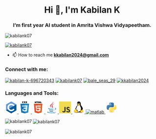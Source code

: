 <h1 align="center">Hi 👋, I'm Kabilan K</h1>
<h3 align="center">I’m first year AI student in Amrita Vishwa Vidyapeetham.</h3>

<p align="left"> <img src="https://komarev.com/ghpvc/?username=kabilank07&label=Profile%20views&color=0e75b6&style=flat" alt="kabilank07" /> </p>

<p align="left"> <a href="https://github.com/ryo-ma/github-profile-trophy"><img src="https://github-profile-trophy.vercel.app/?username=kabilank07" alt="kabilank07" /></a> </p>

- 📫 How to reach me **kkabilan2024@gmail.com**

<h3 align="left">Connect with me:</h3>
<p align="left">
<a href="https://linkedin.com/in/kabilan-k-696720343" target="blank"><img align="center" src="https://raw.githubusercontent.com/rahuldkjain/github-profile-readme-generator/master/src/images/icons/Social/linked-in-alt.svg" alt="kabilan-k-696720343" height="30" width="40" /></a>
<a href="https://kaggle.com/kabilank07" target="blank"><img align="center" src="https://raw.githubusercontent.com/rahuldkjain/github-profile-readme-generator/master/src/images/icons/Social/kaggle.svg" alt="kabilank07" height="30" width="40" /></a>
<a href="https://www.codechef.com/users/bale_seas_29" target="blank"><img align="center" src="https://cdn.jsdelivr.net/npm/simple-icons@3.1.0/icons/codechef.svg" alt="bale_seas_29" height="30" width="40" /></a>
<a href="https://www.hackerrank.com/kkabilan2024" target="blank"><img align="center" src="https://raw.githubusercontent.com/rahuldkjain/github-profile-readme-generator/master/src/images/icons/Social/hackerrank.svg" alt="kkabilan2024" height="30" width="40" /></a>
</p>

<h3 align="left">Languages and Tools:</h3>
<p align="left"> <a href="https://www.cprogramming.com/" target="_blank" rel="noreferrer"> <img src="https://raw.githubusercontent.com/devicons/devicon/master/icons/c/c-original.svg" alt="c" width="40" height="40"/> </a> <a href="https://www.w3schools.com/css/" target="_blank" rel="noreferrer"> <img src="https://raw.githubusercontent.com/devicons/devicon/master/icons/css3/css3-original-wordmark.svg" alt="css3" width="40" height="40"/> </a> <a href="https://www.w3.org/html/" target="_blank" rel="noreferrer"> <img src="https://raw.githubusercontent.com/devicons/devicon/master/icons/html5/html5-original-wordmark.svg" alt="html5" width="40" height="40"/> </a> <a href="https://www.java.com" target="_blank" rel="noreferrer"> <img src="https://raw.githubusercontent.com/devicons/devicon/master/icons/java/java-original.svg" alt="java" width="40" height="40"/> </a> <a href="https://developer.mozilla.org/en-US/docs/Web/JavaScript" target="_blank" rel="noreferrer"> <img src="https://raw.githubusercontent.com/devicons/devicon/master/icons/javascript/javascript-original.svg" alt="javascript" width="40" height="40"/> </a> <a href="https://www.linux.org/" target="_blank" rel="noreferrer"> <img src="https://raw.githubusercontent.com/devicons/devicon/master/icons/linux/linux-original.svg" alt="linux" width="40" height="40"/> </a> <a href="https://www.mathworks.com/" target="_blank" rel="noreferrer"> <img src="https://upload.wikimedia.org/wikipedia/commons/2/21/Matlab_Logo.png" alt="matlab" width="40" height="40"/> </a> <a href="https://www.python.org" target="_blank" rel="noreferrer"> <img src="https://raw.githubusercontent.com/devicons/devicon/master/icons/python/python-original.svg" alt="python" width="40" height="40"/> </a> </p>

<p><img align="left" src="https://github-readme-stats.vercel.app/api/top-langs?username=kabilank07&show_icons=true&locale=en&layout=compact" alt="kabilank07" /></p>

<p>&nbsp;<img align="center" src="https://github-readme-stats.vercel.app/api?username=kabilank07&show_icons=true&locale=en" alt="kabilank07" /></p>

<p><img align="center" src="https://github-readme-streak-stats.herokuapp.com/?user=kabilank07&" alt="kabilank07" /></p>
